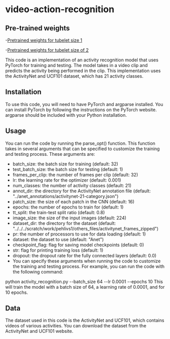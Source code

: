 # video-action-recognition

## Pre-trained weights

-[Pretrained weights for tubelet size 1](https://drive.google.com/file/d/1L7Afvmmku_sHCjRZurGWSxiZDlXl_cuF/view?usp=sharing)

-[Pretrained weights for tubelet size of 2](https://drive.google.com/file/d/1q5R2aJ2ncW8hEEl1dYRiRbAhGlTekvPD/view?usp=sharing)


This code is an implementation of an activity recognition model that uses PyTorch for training and testing. The model takes in a video clip and predicts the activity being performed in the clip. This implementation uses the ActivityNet and UCF101 dataset, which has 21 activity classes.

## Installation
To use this code, you will need to have PyTorch and argparse installed. You can install PyTorch by following the instructions on the PyTorch website. argparse should be included with your Python installation.

## Usage
You can run the code by running the parse_opt() function. This function takes in several arguments that can be specified to customize the training and testing process. These arguments are:

- batch_size: the batch size for training (default: 32)
- test_batch_size: the batch size for testing (default: 1)
- frames_per_clip: the number of frames per clip (default: 32)
- lr: the learning rate for the optimizer (default: 0.001)
- num_classes: the number of activity classes (default: 21)
- annot_dir: the directory for the ActivityNet annotation file (default: "../anet_annotations/activitynet-21-category.json")
- patch_size: the size of each patch in the CNN (default: 16)
- epochs: the number of epochs to train for (default: 1)
- tt_split: the train-test split ratio (default: 0.8)
- image_size: the size of the input images (default: 224)
- dataset_dir: the directory for the dataset (default: "../../../scratch/work/pehlivs1/others_files/activitynet_frames_zipped")
- pr: the number of processors to use for data loading (default: 1)
- dataset: the dataset to use (default: "Anet")
- checkpoint_flag: flag for saving model checkpoints (default: 0)
- str: flag for printing training loss (default: 1)
- dropout: the dropout rate for the fully connected layers (default: 0.0)
- You can specify these arguments when running the code to customize the training and testing process. For example, you can run the code with the following command:


 python activity_recognition.py --batch_size 64 --lr 0.0001 --epochs 10
 This will train the model with a batch size of 64, a learning rate of 0.0001, and for 10 epochs.

## Data
The dataset used in this code is the ActivityNet and UCF101, which contains videos of various activities. You can download the dataset from the ActivityNet and UCF101 website.









